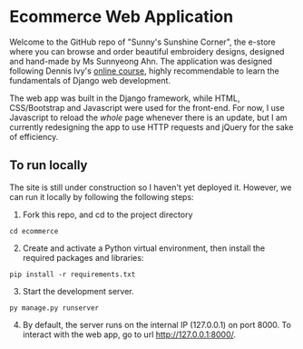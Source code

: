 # Ecommerce Web Application

Welcome to the GitHub repo of "Sunny's Sunshine Corner", the e-store where you can browse and order beautiful embroidery designs, designed and hand-made by Ms Sunnyeong Ahn.
The application was designed following Dennis Ivy's [online course](https://www.youtube.com/watch?v=_ELCMngbM0E&list=PL-51WBLyFTg0omnamUjL1TCVov7yDTRng&ab_channel=DennisIvy), highly recommendable to learn the fundamentals of Django web development.

The web app was built in the Django framework, while HTML, CSS/Bootstrap and Javascript were used for the front-end. For now, I use Javascript to reload the *whole* page whenever there is an update, but I am currently redesigning the app to use HTTP requests and jQuery for the sake of efficiency.


## To run locally
The site is still under construction so I haven't yet deployed it. However, we can run it locally by following the following steps:

1. Fork this repo, and cd to the project directory
```
cd ecommerce
```

2. Create and activate a Python virtual environment, then install the required packages and libraries:
```
pip install -r requirements.txt
```

3. Start the development server. 
```
py manage.py runserver
```

4. By default, the server runs on the internal IP (127.0.0.1) on port 8000. To interact with the web app, go to url http://127.0.0.1:8000/.
